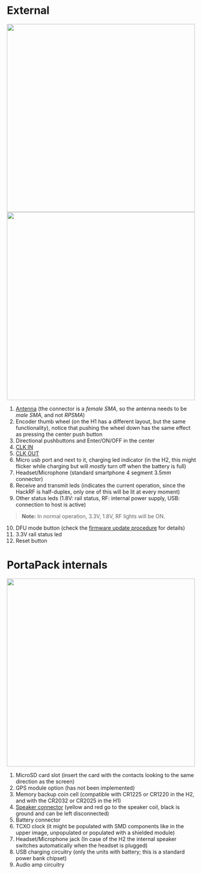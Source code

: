 # External

<img src="img/hw_overview_h2_front.png" height="500"> <img src="img/hw_overview_h2_back.png" height="500">

1. [Antenna](https://github.com/eried/portapack-mayhem/wiki/Antennas#types-of-antenna) (the connector is a _female SMA_, so the antenna needs to be _male SMA_, and not _RPSMA_)
2. Encoder thumb wheel (on the H1 has a different layout, but the same functionality), notice that pushing the wheel down has the same effect as pressing the center push button
3. Directional pushbuttons and Enter/ON/OFF in the center
4. [CLK IN](https://hackrf.readthedocs.io/en/latest/external_clock_interface.html)
5. [CLK OUT](https://hackrf.readthedocs.io/en/latest/external_clock_interface.html)
6. Micro usb port and next to it, charging led indicator (in the H2, this might flicker while charging but will _mostly_ turn off when the battery is full)
7. Headset/Microphone (standard smartphone 4 segment 3.5mm connector)
8. Receive and transmit leds (indicates the current operation, since the HackRF is half-duplex, only one of this will be lit at every moment)
9. Other status leds (1.8V: rail status, RF: internal power supply, USB: connection to host is active)

> **Note:** In normal operation, 3.3V, 1.8V, RF lights will be ON. 

10. DFU mode button (check the [firmware update procedure](Update-firmware#dfu) for details)
11. 3.3V rail status led
12. Reset button

# PortaPack internals

<img src="img/hw_overview_h2_inside.png" height="500">

1. MicroSD card slot (insert the card with the contacts looking to the same direction as the screen)
2. GPS module option (has not been implemented)
3. Memory backup coin cell (compatible with CR1225 or CR1220 in the H2, and with the CR2032 or CR2025 in the H1)
4. [Speaker connector](Internal-speaker) (yellow and red go to the speaker coil, black is ground and can be left disconnected)
5. Battery connector
6. TCXO clock (it might be populated with SMD components like in the upper image, unpopulated or populated with a shielded module)
7. Headset/Microphone jack (In case of the H2 the internal speaker switches automatically when the headset is plugged)
8. USB charging circuitry (only the units with battery; this is a standard power bank chipset)
9. Audio amp circuitry
